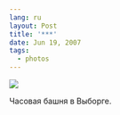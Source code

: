 ```yaml
---
lang: ru
layout: Post
title: '***'
date: Jun 19, 2007
tags:
  - photos
---
```


![](/images/blog/Sapegin-Artem-20D-2007-05-26-343-4307.jpg)

Часовая башня в Выборге.
